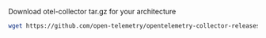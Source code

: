 Download otel-collector tar.gz for your architecture

```bash
wget https://github.com/open-telemetry/opentelemetry-collector-releases/releases/download/v0.88.0/otelcol-contrib_0.88.0_darwin_amd64.tar.gz
```